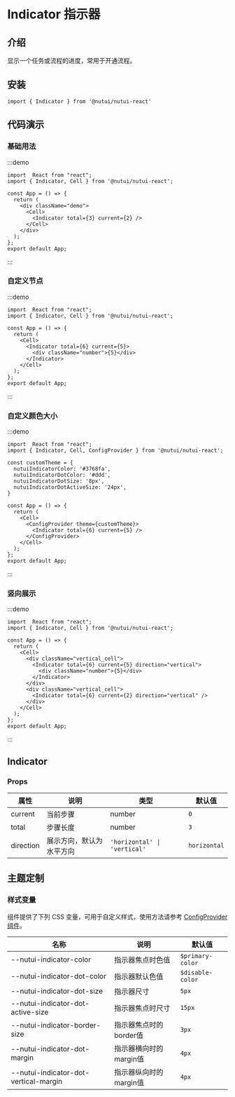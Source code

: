 # Indicator 指示器

## 介绍

显示一个任务或流程的进度，常用于开通流程。

## 安装

```tsx
import { Indicator } from '@nutui/nutui-react'
```

## 代码演示

### 基础用法
:::demo
```tsx
import  React from "react";
import { Indicator, Cell } from '@nutui/nutui-react';

const App = () => {
  return (
    <div className="demo">
      <Cell>
        <Indicator total={3} current={2} />
      </Cell>
    </div>
  );
};
export default App;
```
:::

### 自定义节点
:::demo
```tsx
import  React from "react";
import { Indicator, Cell } from '@nutui/nutui-react';

const App = () => {
  return (
    <Cell>
      <Indicator total={6} current={5}>
        <div className="number">{5}</div>
      </Indicator>
    </Cell>
  );
};
export default App;
```
:::

### 自定义颜色大小
:::demo
```tsx
import  React from "react";
import { Indicator, Cell, ConfigProvider } from '@nutui/nutui-react';

const customTheme = {
  nutuiIndicatorColor: '#3768fa',
  nutuiIndicatorDotColor: '#ddd',
  nutuiIndicatorDotSize: '8px',
  nutuiIndicatorDotActiveSize: '24px',
}

const App = () => {
  return (
    <Cell>
      <ConfigProvider theme={customTheme}>
        <Indicator total={6} current={5} />
      </ConfigProvider>
    </Cell>
  );
};
export default App;
```
:::

### 竖向展示
:::demo
```tsx
import  React from "react";
import { Indicator, Cell } from '@nutui/nutui-react';

const App = () => {
  return (
    <Cell>
      <div className="vertical_cell">
        <Indicator total={6} current={5} direction="vertical">
          <div className="number">{5}</div>
        </Indicator>
      </div>
      <div className="vertical_cell">
        <Indicator total={6} current={2} direction="vertical" />
      </div>
    </Cell>
  );
};
export default App;
```
:::


## Indicator

### Props

| 属性 | 说明 | 类型   | 默认值           |
|--------------|---------------|--------|----|
| current  | 当前步骤 | number | `0` |
| total | 步骤长度 | number | `3` |
| direction | 展示方向，默认为水平方向 | `'horizontal' \| 'vertical'` |   `horizontal` |


## 主题定制

### 样式变量

组件提供了下列 CSS 变量，可用于自定义样式，使用方法请参考 [ConfigProvider 组件](#/zh-CN/component/configprovider)。

| 名称 | 说明 | 默认值 |
| --- | --- | -- |
| --nutui-indicator-color | 指示器焦点时色值 | `$primary-color` |
| --nutui-indicator-dot-color | 指示器默认色值 | `$disable-color` |
| --nutui-indicator-dot-size | 指示器尺寸  | `5px` |
| --nutui-indicator-dot-active-size | 指示器焦点时尺寸 | `15px` |
| --nutui-indicator-border-size | 指示器焦点时的border值 | `3px` |
| --nutui-indicator-dot-margin | 指示器横向时的margin值 | `4px` |
| --nutui-indicator-dot-vertical-margin | 指示器纵向时的margin值 | `4px` |